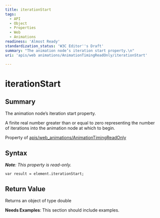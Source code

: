 ```yaml
---
title: iterationStart
tags:
  - API
  - Object
  - Properties
  - Web
  - Animations
readiness: 'Almost Ready'
standardization_status: 'W3C Editor''s Draft'
summary: "The animation node’s iteration start property.\n"
uri: 'apis/web animations/AnimationTimingReadOnly/iterationStart'

---
```

# iterationStart

## Summary

The animation node’s iteration start property.

A finite real number greater than or equal to zero representing the number of iterations into the animation node at which to begin.

<span data-meta="applies_to" data-type="key">Property of <span data-type="value">[apis/web\_animations/AnimationTimingReadOnly](/apis/web_animations/AnimationTimingReadOnly)</span></span>

## Syntax

***Note**: This property is read-only.*

``` {.js}
var result = element.iterationStart;
```

## Return Value

<span data-meta="return" data-type="key">Returns an object of type <span data-type="value">double</span></span>

**Needs Examples**: This section should include examples.

